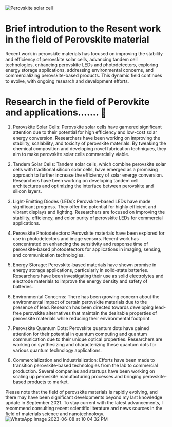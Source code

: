 
![Perovskite solar cell](https://github.com/soslice/soslice.github.io/assets/144488819/f841a026-7d60-4d93-923c-17136a0f4df1)
# Brief introdution to the Resent work in the field of Perovskite material 

Recent work in perovskite materials has focused on improving the stability and efficiency of perovskite solar cells, advancing tandem cell technologies, enhancing perovskite LEDs and photodetectors, exploring energy storage applications, addressing environmental concerns, and commercializing perovskite-based products. This dynamic field continues to evolve, with ongoing research and development efforts.



# Research in the field of Perovkite and applications....... 👋

1. Perovskite Solar Cells: Perovskite solar cells have garnered significant attention due to their potential for high efficiency and low-cost solar energy conversion. Researchers have been working on improving the stability, scalability, and toxicity of perovskite materials. By tweaking the chemical composition and developing novel fabrication techniques, they aim to make perovskite solar cells commercially viable.

2. Tandem Solar Cells: Tandem solar cells, which combine perovskite solar cells with traditional silicon solar cells, have emerged as a promising approach to further increase the efficiency of solar energy conversion. Researchers have been working on developing tandem cell architectures and optimizing the interface between perovskite and silicon layers.

3. Light-Emitting Diodes (LEDs): Perovskite-based LEDs have made significant progress. They offer the potential for highly efficient and vibrant displays and lighting. Researchers are focused on improving the stability, efficiency, and color purity of perovskite LEDs for commercial applications.

4. Perovskite Photodetectors: Perovskite materials have been explored for use in photodetectors and image sensors. Recent work has concentrated on enhancing the sensitivity and response time of perovskite-based photodetectors for applications in imaging, sensing, and communication technologies.

5. Energy Storage: Perovskite-based materials have shown promise in energy storage applications, particularly in solid-state batteries. Researchers have been investigating their use as solid electrolytes and electrode materials to improve the energy density and safety of batteries.

6. Environmental Concerns: There has been growing concern about the environmental impact of certain perovskite materials due to the presence of lead. Research has been directed towards developing lead-free perovskite alternatives that maintain the desirable properties of perovskite materials while reducing their environmental footprint.

7. Perovskite Quantum Dots: Perovskite quantum dots have gained attention for their potential in quantum computing and quantum communication due to their unique optical properties. Researchers are working on synthesizing and characterizing these quantum dots for various quantum technology applications.

8. Commercialization and Industrialization: Efforts have been made to transition perovskite-based technologies from the lab to commercial production. Several companies and startups have been working on scaling up perovskite manufacturing processes and bringing perovskite-based products to market.

Please note that the field of perovskite materials is rapidly evolving, and there may have been significant developments beyond my last knowledge update in September 2021. To stay current with the latest advancements, I recommend consulting recent scientific literature and news sources in the field of materials science and nanotechnology.
![WhatsApp Image 2023-06-08 at 10 04 32 PM](https://github.com/soslice/soslice.github.io/assets/144488819/424e50d4-a270-4011-b927-1c57af2bbbe5)

